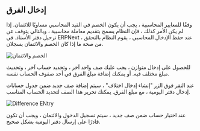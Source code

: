 ## إدخال الفرق

وفقًا للمعايير المحاسبية ، يجب أن يكون الخصم في القيد المحاسبي مساويًا للائتمان. إذا لم يكن الأمر كذلك ، فإن النظام يسمح بتقديم معاملة محاسبية ، وبالتالي يتوقف عن ترحيل دفتر الأستاذ. في ERPNext ، عند حفظ الإدخال المحاسبي ، يقوم النظام بالتحقق من صحة ما إذا كان الخصم والائتمان يسجلان.

![الخصم والائتمان](https://docs.erpnext.com/files/journal-entry-message.png)

للحصول على إدخال متوازن ، يجب عليك صف واحد آخر ، وتحديد حساب آخر ، وتحديث مبلغ مختلف فيه. أو يمكنك إضافة مبلغ الفرق في أحد صفوف الحساب نفسه.

عند النقر فوق الزر "إنشاء إدخال اختلاف" ، سيتم إضافة صف جديد ضمن جدول حسابات إدخال دفتر اليومية ، مع مبلغ الفرق. يمكنك تحرير هذا الصف لتحديد الحساب المناسب.

![Difference ENtry](https://docs.erpnext.com/files/difference-entry.gif)

عند اختيار حساب ضمن صف جديد ، سيتم تسجيل الدخول والائتمان ، ويجب أن تكون قادرًا على إرسال دفتر اليومية بشكل صحيح.